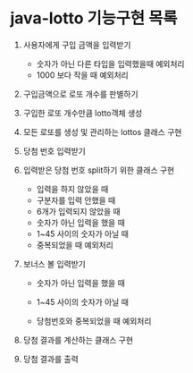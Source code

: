 # java-lotto 기능구현 목록


1. 사용자에게 구입 금액을 입력받기
   - 숫자가 아닌 다른 타입을 입력했을때 예외처리
   - 1000 보다 작을 때 예외처리
   
2. 구입금액으로 로또 개수를 판별하기

3. 구입한 로또 개수만큼 lotto객체 생성

4. 모든 로또를 생성 및 관리하는 lottos 클래스 구현

5. 당첨 번호 입력받기

6. 입력받은 당첨 번호 split하기 위한 클래스 구현
   - 입력을 하지 않았을 때
   - 구분자를 입력 안했을 때
   - 6개가 입력되지 않았을 때
   - 숫자가 아닌 입력을 했을 때
   - 1~45 사이의 숫자가 아닐 때
   - 중복되었을 때 예외처리
   
7. 보너스 볼 입력받기
   
   - 숫자가 아닌 입력을 했을 때
   - 1~45 사이의 숫자가 아닐 때
   
   - 당첨번호와 중복되었을 때 예외처리
   
8. 당첨 결과를 계산하는 클래스 구현

9. 당첨 결과를 출력